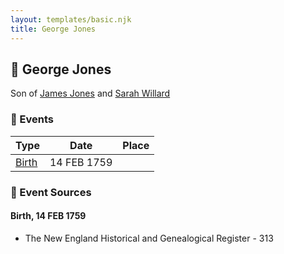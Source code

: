 ```yaml
---
layout: templates/basic.njk
title: George Jones
---
```

## 🔵 George Jones

Son of [James Jones](/people/6/61233476) and [Sarah Willard](/people/2/24374592)

### 📆 Events

Type | Date | Place
------ | ------ | ------
[Birth](#event-b227a591-d58c-4004-bdd2-814931475cf1) | 14 FEB 1759 |

### 📰 Event Sources

#### <a id="event-b227a591-d58c-4004-bdd2-814931475cf1"></a> Birth, 14 FEB 1759
* The New England Historical and Genealogical Register  - 313